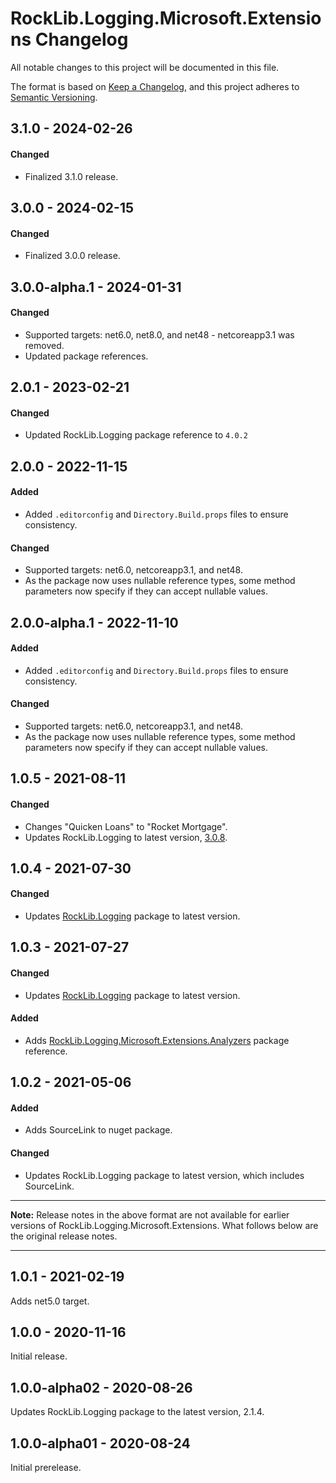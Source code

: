# RockLib.Logging.Microsoft.Extensions Changelog

All notable changes to this project will be documented in this file.

The format is based on [Keep a Changelog](https://keepachangelog.com/en/1.0.0/),
and this project adheres to [Semantic Versioning](https://semver.org/spec/v2.0.0.html).

## 3.1.0 - 2024-02-26

#### Changed
- Finalized 3.1.0 release.

## 3.0.0 - 2024-02-15

#### Changed
- Finalized 3.0.0 release.

## 3.0.0-alpha.1 - 2024-01-31

#### Changed
- Supported targets: net6.0, net8.0, and net48 - netcoreapp3.1 was removed.
- Updated package references.

## 2.0.1 - 2023-02-21

#### Changed
- Updated RockLib.Logging package reference to `4.0.2`

## 2.0.0 - 2022-11-15

#### Added
- Added `.editorconfig` and `Directory.Build.props` files to ensure consistency.

#### Changed
- Supported targets: net6.0, netcoreapp3.1, and net48.
- As the package now uses nullable reference types, some method parameters now specify if they can accept nullable values.

## 2.0.0-alpha.1 - 2022-11-10

#### Added
- Added `.editorconfig` and `Directory.Build.props` files to ensure consistency.

#### Changed
- Supported targets: net6.0, netcoreapp3.1, and net48.
- As the package now uses nullable reference types, some method parameters now specify if they can accept nullable values.

## 1.0.5 - 2021-08-11

#### Changed

- Changes "Quicken Loans" to "Rocket Mortgage".
- Updates RockLib.Logging to latest version, [3.0.8](https://github.com/RockLib/RockLib.Logging/blob/main/RockLib.Logging/CHANGELOG.md#308---2021-08-11).

## 1.0.4 - 2021-07-30

#### Changed

-  Updates [RockLib.Logging](https://github.com/RockLib/RockLib.Logging/blob/main/RockLib.Logging/CHANGELOG.md#307---2021-07-30) package to latest version.

## 1.0.3 - 2021-07-27

#### Changed

- Updates [RockLib.Logging](https://github.com/RockLib/RockLib.Logging/blob/main/RockLib.Logging/CHANGELOG.md#306---2021-07-22) package to latest version.

#### Added

- Adds [RockLib.Logging.Microsoft.Extensions.Analyzers](https://github.com/RockLib/RockLib.Analyzers/blob/main/Logging.Microsoft.Extensions/CHANGELOG.md#100---2021-07-21) package reference.

## 1.0.2 - 2021-05-06

#### Added

- Adds SourceLink to nuget package.

#### Changed

- Updates RockLib.Logging package to latest version, which includes SourceLink.

----

**Note:** Release notes in the above format are not available for earlier versions of
RockLib.Logging.Microsoft.Extensions. What follows below are the original release notes.

----

## 1.0.1 - 2021-02-19

Adds net5.0 target.

## 1.0.0 - 2020-11-16

Initial release.

## 1.0.0-alpha02 - 2020-08-26

Updates RockLib.Logging package to the latest version, 2.1.4.

## 1.0.0-alpha01 - 2020-08-24

Initial prerelease.
